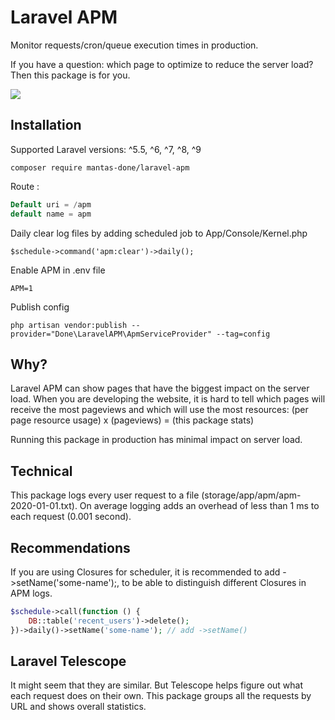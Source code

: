 # Laravel APM

Monitor requests/cron/queue execution times in production.   

If you have a question: which page to optimize to reduce the server load? Then this package is for you.

![](http://i.imgur.com/wrUwCRi.png)

## Installation

Supported Laravel versions: ^5.5, ^6, ^7, ^8, ^9

```
composer require mantas-done/laravel-apm
```

Route :

```php
Default uri = /apm
default name = apm
```

Daily clear log files by adding scheduled job to App/Console/Kernel.php

```
$schedule->command('apm:clear')->daily();
```

Enable APM in .env file

```
APM=1
```

Publish config
```
php artisan vendor:publish --provider="Done\LaravelAPM\ApmServiceProvider" --tag=config  
```

## Why?

Laravel APM can show pages that have the biggest impact on the server load. When you are developing the website, it is hard to tell which pages will receive the most pageviews and which will use the most resources: (per page resource usage) x (pageviews) = (this package stats)

Running this package in production has minimal impact on server load.

## Technical

This package logs every user request to a file (storage/app/apm/apm-2020-01-01.txt). On average logging adds an overhead of less than 1 ms to each request (0.001 second).

## Recommendations

If you are using Closures for scheduler, it is recommended to add ->setName('some-name');, to be able to distinguish different Closures in APM logs.

```php
$schedule->call(function () {
    DB::table('recent_users')->delete();
})->daily()->setName('some-name'); // add ->setName()
```

## Laravel Telescope

It might seem that they are similar. But Telescope helps figure out what each request does on their own. This package groups all the requests by URL and shows overall statistics.
